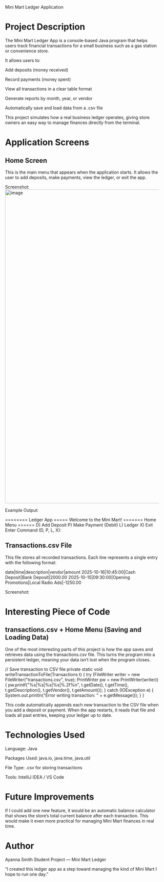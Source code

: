 Mini Mart Ledger Application
# Project Description

The Mini Mart Ledger App is a console-based Java program that helps users track financial transactions for a small business such as a gas station or convenience store.

It allows users to:

Add deposits (money received)

Record payments (money spent)

View all transactions in a clear table format

Generate reports by month, year, or vendor

Automatically save and load data from a .csv file

This project simulates how a real business ledger operates, giving store owners an easy way to manage finances directly from the terminal.

# Application Screens
## Home Screen

This is the main menu that appears when the application starts.
It allows the user to add deposits, make payments, view the ledger, or exit the app.

Screenshot:
<img width="1536" height="1024" alt="image" src="https://github.com/user-attachments/assets/39b24028-fe1c-44ab-9587-23432e76f851" />



Example Output:

======== Ledger App =====
 Welcome to the Mini Mart!
======= Home Menu ======
 D) Add Deposit
 P) Make Payment (Debit)
 L) Ledger
 X) Exit
Enter Command (D, P, L, X):

## Transactions.csv File

This file stores all recorded transactions.
Each line represents a single entry with the following format:

date|time|description|vendor|amount
2025-10-16|10:45:00|Cash Deposit|Bank Deposit|2000.00
2025-10-15|09:30:00|Opening Promotions|Local Radio Ads|-1250.00


Screenshot:


# Interesting Piece of Code
## transactions.csv + Home Menu (Saving and Loading Data)

One of the most interesting parts of this project is how the app saves and retrieves data using the transactions.csv file.
This turns the program into a persistent ledger, meaning your data isn’t lost when the program closes.

// Save transaction to CSV file
private static void writeTransactionToFile(Transactions t) {
    try (FileWriter writer = new FileWriter("transactions.csv", true);
         PrintWriter pw = new PrintWriter(writer)) {
        pw.printf("%s|%s|%s|%s|%.2f%n",
                t.getDate(), t.getTime(), t.getDescription(), t.getVendor(), t.getAmount());
    } catch (IOException e) {
        System.out.println("Error writing transaction: " + e.getMessage());
    }
}


This code automatically appends each new transaction to the CSV file when you add a deposit or payment.
When the app restarts, it reads that file and loads all past entries, keeping your ledger up to date.

# Technologies Used

Language: Java

Packages Used: java.io, java.time, java.util

File Type: .csv for storing transactions

Tools: IntelliJ IDEA / VS Code

# Future Improvements

If I could add one new feature, it would be an automatic balance calculator that shows the store’s total current balance after each transaction.
This would make it even more practical for managing Mini Mart finances in real time.

# Author

Ayanna Smith
Student Project — Mini Mart Ledger

“I created this ledger app as a step toward managing the kind of Mini Mart I hope to run one day.”
